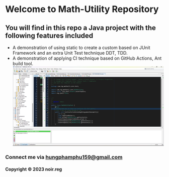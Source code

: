 # Welcome to Math-Utility Repository
## You will find in this repo  a Java project with the following features included
* A demonstration of using static to create a custom based on JUnit Framework and an extra
Unit Test technique DDT, TDD.
* A demonstration of applying CI technique based on GitHub Actions, Ant build tool.
![alt text](https://github.com/noir-reg/mathutil-ant/blob/master/src/screenshot/Test.png)
### Connect me via hungphamphu159@gmail.com
#### Copyright &#169; 2023 noir.reg